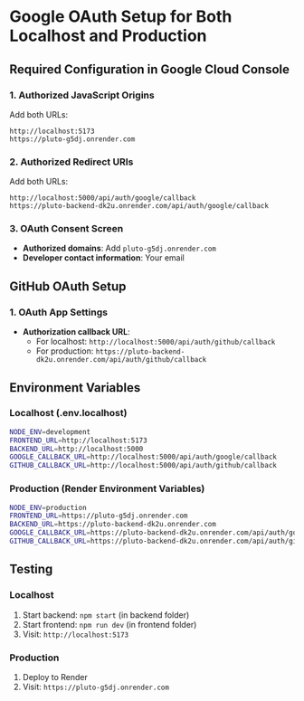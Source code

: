 # Google OAuth Setup for Both Localhost and Production

## Required Configuration in Google Cloud Console

### 1. Authorized JavaScript Origins
Add both URLs:
```
http://localhost:5173
https://pluto-g5dj.onrender.com
```

### 2. Authorized Redirect URIs
Add both URLs:
```
http://localhost:5000/api/auth/google/callback
https://pluto-backend-dk2u.onrender.com/api/auth/google/callback
```

### 3. OAuth Consent Screen
- **Authorized domains**: Add `pluto-g5dj.onrender.com`
- **Developer contact information**: Your email

## GitHub OAuth Setup

### 1. OAuth App Settings
- **Authorization callback URL**: 
  - For localhost: `http://localhost:5000/api/auth/github/callback`
  - For production: `https://pluto-backend-dk2u.onrender.com/api/auth/github/callback`

## Environment Variables

### Localhost (.env.localhost)
```bash
NODE_ENV=development
FRONTEND_URL=http://localhost:5173
BACKEND_URL=http://localhost:5000
GOOGLE_CALLBACK_URL=http://localhost:5000/api/auth/google/callback
GITHUB_CALLBACK_URL=http://localhost:5000/api/auth/github/callback
```

### Production (Render Environment Variables)
```bash
NODE_ENV=production
FRONTEND_URL=https://pluto-g5dj.onrender.com
BACKEND_URL=https://pluto-backend-dk2u.onrender.com
GOOGLE_CALLBACK_URL=https://pluto-backend-dk2u.onrender.com/api/auth/google/callback
GITHUB_CALLBACK_URL=https://pluto-backend-dk2u.onrender.com/api/auth/github/callback
```

## Testing

### Localhost
1. Start backend: `npm start` (in backend folder)
2. Start frontend: `npm run dev` (in frontend folder)
3. Visit: `http://localhost:5173`

### Production
1. Deploy to Render
2. Visit: `https://pluto-g5dj.onrender.com`
